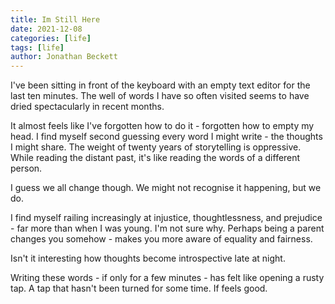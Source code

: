 ```yaml
---
title: Im Still Here
date: 2021-12-08
categories: [life]
tags: [life]
author: Jonathan Beckett
---
```


I've been sitting in front of the keyboard with an empty text editor for the last ten minutes. The well of words I have so often visited seems to have dried spectacularly in recent months.

It almost feels like I've forgotten how to do it - forgotten how to empty my head. I find myself second guessing every word I might write - the thoughts I might share. The weight of twenty years of storytelling is oppressive. While reading the distant past, it's like reading the words of a different person.

I guess we all change though. We might not recognise it happening, but we do.

I find myself railing increasingly at injustice, thoughtlessness, and prejudice - far more than when I was young. I'm not sure why. Perhaps being a parent changes you somehow - makes you more aware of equality and fairness.

Isn't it interesting how thoughts become introspective late at night.

Writing these words - if only for a few minutes - has felt like opening a rusty tap. A tap that hasn't been turned for some time. If feels good.